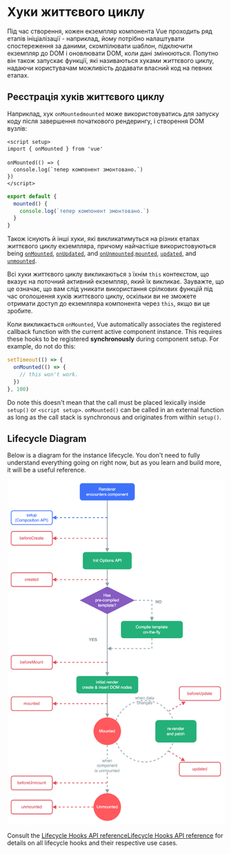 # Хуки життєвого циклу

Під час створення, кожен екземпляр компонента Vue проходить ряд етапів ініціалізації - наприклад, йому потрібно налаштувати спостереження за даними, скомпілювати шаблон, підключити екземпляр до DOM і оновлювати DOM, коли дані змінюються. Попутно він також запускає функції, які називаються хуками життєвого циклу, надаючи користувачам можливість додавати власний код на певних етапах.

## Реєстрація хуків життєвого циклу

Наприклад, хук <span class="composition-api">`onMounted`</span><span class="options-api">`mounted`</span> може використовуватись для запуску коду після завершення початкового рендерингу, і створення DOM вузлів:

<div class="composition-api">

```vue
<script setup>
import { onMounted } from 'vue'

onMounted(() => {
  console.log(`тепер компонент змонтовано.`)
})
</script>
```

</div>
<div class="options-api">

```js
export default {
  mounted() {
    console.log(`тепер компонент змонтовано.`)
  }
}
```

</div>

Також існують й інші хуки, які викликатимуться на різних етапах життєвого циклу екземпляра, причому найчастіше використовуються being <span class="composition-api">[`onMounted`](/api/composition-api-lifecycle.html#onmounted), [`onUpdated`](/api/composition-api-lifecycle.html#onupdated), and [`onUnmounted`](/api/composition-api-lifecycle.html#onunmounted).</span><span class="options-api">[`mounted`](/api/options-lifecycle.html#mounted), [`updated`](/api/options-lifecycle.html#updated), and [`unmounted`](/api/options-lifecycle.html#unmounted).</span>

<div class="options-api">

Всі хуки життєвого циклу викликаються з їхнім `this` контекстом, що вказує на поточний активний екземпляр, який їх викликає. Зауважте, що це означає, що вам слід уникати використання срілкових функцій під час оголошення хуків життєвого циклу, оскільки ви не зможете отримати доступ до екземпляра компонента через `this`, якщо ви це зробите.

</div>

<div class="composition-api">

Коли викликається `onMounted`, Vue automatically associates the registered callback function with the current active component instance. This requires these hooks to be registered **synchronously** during component setup. For example, do not do this:

```js
setTimeout(() => {
  onMounted(() => {
    // this won't work.
  })
}, 100)
```

Do note this doesn't mean that the call must be placed lexically inside `setup()` or `<script setup>`. `onMounted()` can be called in an external function as long as the call stack is synchronous and originates from within `setup()`.

</div>

## Lifecycle Diagram

Below is a diagram for the instance lifecycle. You don't need to fully understand everything going on right now, but as you learn and build more, it will be a useful reference.

![Component lifecycle diagram](./images/lifecycle.png)

<!-- https://www.figma.com/file/Xw3UeNMOralY6NV7gSjWdS/Vue-Lifecycle -->

Consult the <span class="composition-api">[Lifecycle Hooks API reference](/api/composition-api-lifecycle.html)</span><span class="options-api">[Lifecycle Hooks API reference](/api/options-lifecycle.html)</span> for details on all lifecycle hooks and their respective use cases.
